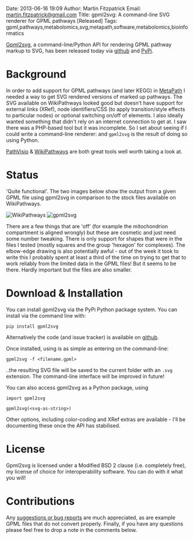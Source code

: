 Date: 2013-06-16 19:09
Author: Martin Fitzpatrick
Email: martin.fitzpatrick@gmail.com
Title: gpml2svg: A command-line SVG renderer for GPML pathways [Released]
Tags: gpml,pathways,metabolomics,svg,metapath,software,metabolomics,bioinformatics

[Gpml2svg][gpml2svg-github], a command-line/Python API for rendering GPML pathway markup to SVG, has been released today via [github][gpml2svg-github] and [PyPi][gpml2svg-pypi].

# Background
In order to add support for GPML pathways (and later KEGG) in [MetaPath][metapath-github] I needed a way to get SVG rendered versions of marked up pathways. The SVG available on WikiPathways looked good but doesn't have support for external links (XRef), node identifiers/CSS (to apply transition/style effects to particular nodes) or optional switching on/off of elements. I also ideally wanted something that didn't rely on an internet connection to get at. I saw there was a PHP-based tool but it was incomplete. So I set about seeing if I could write a command-line renderer: and `gpml2svg` is the result of doing so using Python.

[PathVisio][pathvisio] & [WikiPathways][wikipathways] are both great tools well worth taking a look at.

# Status
'Quite functional'. The two images below show the output from a given GPML file using gpml2svg in comparison to the stock files available on WikiPathways. 

![WikiPathways](/static/images/software/gpml2svg_wikipathways.png)
![gpml2svg](/static/images/software/gpml2svg_gpml2svg.png)


There are a few things that are 'off' (for example the mitochondrion compartment is aligned wrongly) but these are cosmetic and just need some number tweaking. There is only support for shapes that were in the files I tested (mostly squares and the group 'hexagon' for complexes). The elbow-edge drawing is also potentially awful - out of the week it took to write this I probably spent at least a third of the time on trying to get that to work reliably from the limited data in the GPML files! But it seems to be there. Hardly important but the files are also smaller.

# Download & Installation
You can install gpml2svg via the PyPi Python package system. You can install via the command line with:

    pip install gpml2svg

Alternatively the code (and issue tracker) is available on [github][gpml2svg-github].

Once installed, using is as simple as entering on the command-line:

	gpml2svg -f <filename.gpml>
	
..the resulting SVG file will be saved to the current folder with an `.svg` extension. The command-line interface will be improved in future!

You can also access gpml2svg as a Python package, using

	import gpml2svg
	
	gpml2svg(<svg-as-string>)
	
Other options, including color-coding and XRef extras are available - I'll be documenting these once the API has stabilised.

# License
Gpml2svg is licensed under a Modified BSD 2 clause (i.e. completely free), my license of choice for interoperability software. You can do with it what you will!

# Contributions
Any [suggestions or bug reports][gpml2svg-github] are much appreciated, as are example GPML files that do not convert properly. Finally, if you have any questions please feel free to drop a note in the comments below.


 [gpml2svg-github]:https://github.com/mfitzp/gpml2svg
 [metapath-github]: https://github.com/mfitzp/metapath
 [gpml2svg-pypi]: https://pypi.python.orgpypi?:action=display&name=gpml2svg&version=0.1.3
 [pathvisio]: http://www.pathvisio.org/
 [wikipathways]: http://wikipathways.org/

